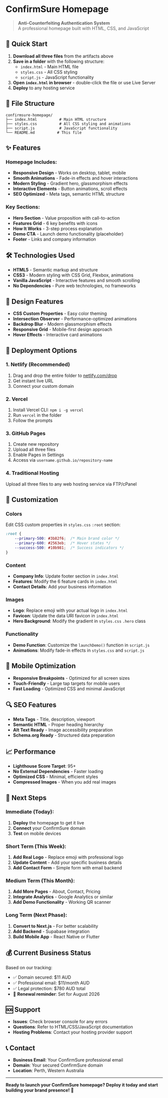 # ConfirmSure Homepage

> **Anti-Counterfeiting Authentication System**  
> A professional homepage built with HTML, CSS, and JavaScript

## 🚀 Quick Start

1. **Download all three files** from the artifacts above
2. **Save in a folder** with the following structure:
   - `index.html` - Main HTML file
   - `styles.css` - All CSS styling
   - `script.js` - JavaScript functionality
3. **Open `index.html` in browser** - double-click the file or use Live Server
4. **Deploy** to any hosting service

## 📁 File Structure

```
confirmsure-homepage/
├── index.html          # Main HTML structure
├── styles.css          # All CSS styling and animations
├── script.js           # JavaScript functionality
└── README.md          # This file
```

## ✨ Features

### Homepage Includes:
- **Responsive Design** - Works on desktop, tablet, mobile
- **Smooth Animations** - Fade-in effects and hover interactions
- **Modern Styling** - Gradient hero, glassmorphism effects
- **Interactive Elements** - Button animations, scroll effects
- **SEO Optimized** - Meta tags, semantic HTML structure

### Key Sections:
- **Hero Section** - Value proposition with call-to-action
- **Features Grid** - 6 key benefits with icons
- **How It Works** - 3-step process explanation
- **Demo CTA** - Launch demo functionality (placeholder)
- **Footer** - Links and company information

## 🛠️ Technologies Used

- **HTML5** - Semantic markup and structure
- **CSS3** - Modern styling with CSS Grid, Flexbox, animations
- **Vanilla JavaScript** - Interactive features and smooth scrolling
- **No Dependencies** - Pure web technologies, no frameworks

## 🎨 Design Features

- **CSS Custom Properties** - Easy color theming
- **Intersection Observer** - Performance-optimized animations
- **Backdrop Blur** - Modern glassmorphism effects
- **Responsive Grid** - Mobile-first design approach
- **Hover Effects** - Interactive card animations

## 🚀 Deployment Options

### 1. Netlify (Recommended)
1. Drag and drop the entire folder to [netlify.com/drop](https://app.netlify.com/drop)
2. Get instant live URL
3. Connect your custom domain

### 2. Vercel
1. Install Vercel CLI: `npm i -g vercel`
2. Run `vercel` in the folder
3. Follow the prompts

### 3. GitHub Pages
1. Create new repository
2. Upload all three files
3. Enable Pages in Settings
4. Access via `username.github.io/repository-name`

### 4. Traditional Hosting
Upload all three files to any web hosting service via FTP/cPanel

## 🔧 Customization

### Colors
Edit CSS custom properties in `styles.css` `:root` section:
```css
:root {
    --primary-500: #3b82f6;  /* Main brand color */
    --primary-600: #2563eb;  /* Hover states */
    --success-500: #10b981;  /* Success indicators */
}
```

### Content
- **Company Info**: Update footer section in `index.html`
- **Features**: Modify the 6 feature cards in `index.html`
- **Contact Details**: Add your business information

### Images
- **Logo**: Replace emoji with your actual logo in `index.html`
- **Favicon**: Update the data URI favicon in `index.html`
- **Hero Background**: Modify the gradient in `styles.css` `.hero` class

### Functionality
- **Demo Function**: Customize the `launchDemo()` function in `script.js`
- **Animations**: Modify fade-in effects in `styles.css` and `script.js`

## 📱 Mobile Optimization

- **Responsive Breakpoints** - Optimized for all screen sizes
- **Touch-Friendly** - Large tap targets for mobile users
- **Fast Loading** - Optimized CSS and minimal JavaScript

## 🔍 SEO Features

- **Meta Tags** - Title, description, viewport
- **Semantic HTML** - Proper heading hierarchy
- **Alt Text Ready** - Image accessibility preparation
- **Schema.org Ready** - Structured data preparation

## 📈 Performance

- **Lighthouse Score Target**: 95+
- **No External Dependencies** - Faster loading
- **Optimized CSS** - Minimal, efficient styles
- **Compressed Images** - When you add real images

## 🎯 Next Steps

### Immediate (Today):
1. **Deploy** the homepage to get it live
2. **Connect** your ConfirmSure domain
3. **Test** on mobile devices

### Short Term (This Week):
1. **Add Real Logo** - Replace emoji with professional logo
2. **Update Content** - Add your specific business details
3. **Add Contact Form** - Simple form with email backend

### Medium Term (This Month):
1. **Add More Pages** - About, Contact, Pricing
2. **Integrate Analytics** - Google Analytics or similar
3. **Add Demo Functionality** - Working QR scanner

### Long Term (Next Phase):
1. **Convert to Next.js** - For better scalability
2. **Add Backend** - Supabase integration
3. **Build Mobile App** - React Native or Flutter

## 💰 Current Business Status

Based on our tracking:
- ✅ Domain secured: $11 AUD
- ✅ Professional email: $11/month AUD
- ✅ Legal protection: $780 AUD total
- 📅 **Renewal reminder**: Set for August 2026

## 🆘 Support

- **Issues**: Check browser console for any errors
- **Questions**: Refer to HTML/CSS/JavaScript documentation
- **Hosting Problems**: Contact your hosting provider support

## 📞 Contact

- **Business Email**: Your ConfirmSure professional email
- **Domain**: Your secured ConfirmSure domain
- **Location**: Perth, Western Australia

---

**Ready to launch your ConfirmSure homepage? Deploy it today and start building your brand presence!** 🚀
